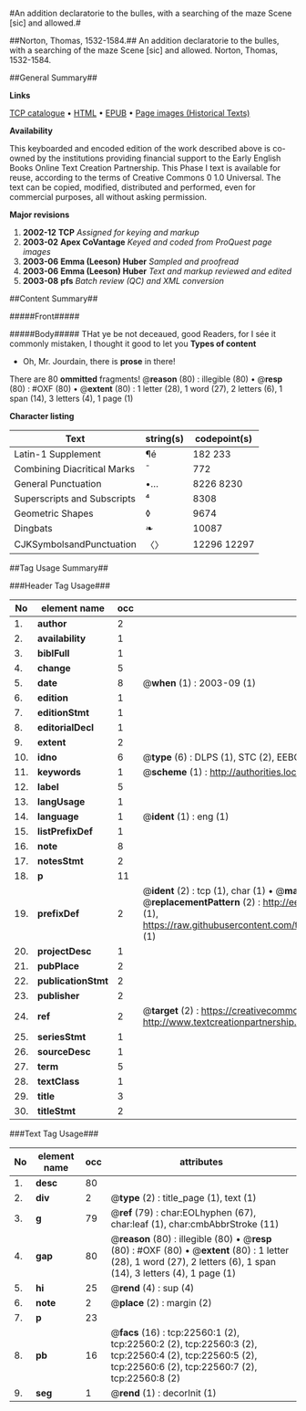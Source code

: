 #An addition declaratorie to the bulles, with a searching of the maze Scene [sic] and allowed.#

##Norton, Thomas, 1532-1584.##
An addition declaratorie to the bulles, with a searching of the maze Scene [sic] and allowed.
Norton, Thomas, 1532-1584.

##General Summary##

**Links**

[TCP catalogue](http://www.ota.ox.ac.uk/tcp/)  • 
[HTML](http://tei.it.ox.ac.uk/tcp/Texts-HTML/free/A08/A08353.html)  • 
[EPUB](http://tei.it.ox.ac.uk/tcp/Texts-EPUB/free/A08/A08353.epub) • 
[Page images (Historical Texts)](https://data.historicaltexts.jisc.ac.uk/view?pubId=eebo-99856918e&pageId=eebo-99856918e-22560-1)

**Availability**

This keyboarded and encoded edition of the
	       work described above is co-owned by the institutions
	       providing financial support to the Early English Books
	       Online Text Creation Partnership. This Phase I text is
	       available for reuse, according to the terms of Creative
	       Commons 0 1.0 Universal. The text can be copied,
	       modified, distributed and performed, even for
	       commercial purposes, all without asking permission.

**Major revisions**

1. __2002-12__ __TCP__ *Assigned for keying and markup*
1. __2003-02__ __Apex CoVantage__ *Keyed and coded from ProQuest page images*
1. __2003-06__ __Emma (Leeson) Huber__ *Sampled and proofread*
1. __2003-06__ __Emma (Leeson) Huber__ *Text and markup reviewed and edited*
1. __2003-08__ __pfs__ *Batch review (QC) and XML conversion*

##Content Summary##

#####Front#####

#####Body#####
THat ye be not deceaued, good Readers, for I sée it commonly mistaken, I thought it good to let you 
**Types of content**

  * Oh, Mr. Jourdain, there is **prose** in there!

There are 80 **ommitted** fragments! 
 @__reason__ (80) : illegible (80)  •  @__resp__ (80) : #OXF (80)  •  @__extent__ (80) : 1 letter (28), 1 word (27), 2 letters (6), 1 span (14), 3 letters (4), 1 page (1)

**Character listing**


|Text|string(s)|codepoint(s)|
|---|---|---|
|Latin-1 Supplement|¶é|182 233|
|Combining             Diacritical Marks|̄|772|
|General Punctuation|•…|8226 8230|
|Superscripts             and Subscripts|⁴|8308|
|Geometric Shapes|◊|9674|
|Dingbats|❧|10087|
|CJKSymbolsandPunctuation|〈〉|12296 12297|

##Tag Usage Summary##

###Header Tag Usage###

|No|element name|occ|attributes|
|---|---|---|---|
|1.|__author__|2||
|2.|__availability__|1||
|3.|__biblFull__|1||
|4.|__change__|5||
|5.|__date__|8| @__when__ (1) : 2003-09 (1)|
|6.|__edition__|1||
|7.|__editionStmt__|1||
|8.|__editorialDecl__|1||
|9.|__extent__|2||
|10.|__idno__|6| @__type__ (6) : DLPS (1), STC (2), EEBO-CITATION (1), PROQUEST (1), VID (1)|
|11.|__keywords__|1| @__scheme__ (1) : http://authorities.loc.gov/ (1)|
|12.|__label__|5||
|13.|__langUsage__|1||
|14.|__language__|1| @__ident__ (1) : eng (1)|
|15.|__listPrefixDef__|1||
|16.|__note__|8||
|17.|__notesStmt__|2||
|18.|__p__|11||
|19.|__prefixDef__|2| @__ident__ (2) : tcp (1), char (1)  •  @__matchPattern__ (2) : ([0-9\-]+):([0-9IVX]+) (1), (.+) (1)  •  @__replacementPattern__ (2) : http://eebo.chadwyck.com/downloadtiff?vid=$1&page=$2 (1), https://raw.githubusercontent.com/textcreationpartnership/Texts/master/tcpchars.xml#$1 (1)|
|20.|__projectDesc__|1||
|21.|__pubPlace__|2||
|22.|__publicationStmt__|2||
|23.|__publisher__|2||
|24.|__ref__|2| @__target__ (2) : https://creativecommons.org/publicdomain/zero/1.0/ (1), http://www.textcreationpartnership.org/docs/. (1)|
|25.|__seriesStmt__|1||
|26.|__sourceDesc__|1||
|27.|__term__|5||
|28.|__textClass__|1||
|29.|__title__|3||
|30.|__titleStmt__|2||


###Text Tag Usage###

|No|element name|occ|attributes|
|---|---|---|---|
|1.|__desc__|80||
|2.|__div__|2| @__type__ (2) : title_page (1), text (1)|
|3.|__g__|79| @__ref__ (79) : char:EOLhyphen (67), char:leaf (1), char:cmbAbbrStroke (11)|
|4.|__gap__|80| @__reason__ (80) : illegible (80)  •  @__resp__ (80) : #OXF (80)  •  @__extent__ (80) : 1 letter (28), 1 word (27), 2 letters (6), 1 span (14), 3 letters (4), 1 page (1)|
|5.|__hi__|25| @__rend__ (4) : sup (4)|
|6.|__note__|2| @__place__ (2) : margin (2)|
|7.|__p__|23||
|8.|__pb__|16| @__facs__ (16) : tcp:22560:1 (2), tcp:22560:2 (2), tcp:22560:3 (2), tcp:22560:4 (2), tcp:22560:5 (2), tcp:22560:6 (2), tcp:22560:7 (2), tcp:22560:8 (2)|
|9.|__seg__|1| @__rend__ (1) : decorInit (1)|
